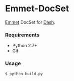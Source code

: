 Emmet-DocSet
=================

[Emmet](http://emmet.io/) DocSet for [Dash](http://kapeli.com).



### Requirements

* Python 2.7+
* Git


### Usage

	$ python build.py